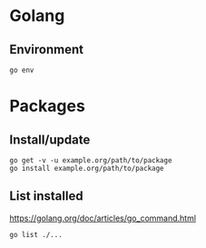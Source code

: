 # Golang

## Environment

    go env

# Packages

## Install/update

    go get -v -u example.org/path/to/package
    go install example.org/path/to/package

## List installed

<https://golang.org/doc/articles/go_command.html>

    go list ./...
